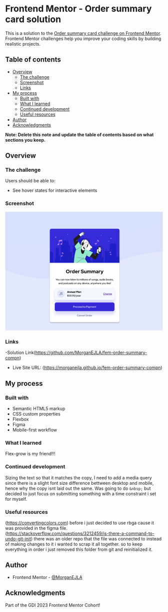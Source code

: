 # Frontend Mentor - Order summary card solution

This is a solution to the [Order summary card challenge on Frontend Mentor](https://www.frontendmentor.io/challenges/order-summary-component-QlPmajDUj). Frontend Mentor challenges help you improve your coding skills by building realistic projects. 

## Table of contents

- [Overview](#overview)
  - [The challenge](#the-challenge)
  - [Screenshot](#screenshot)
  - [Links](#links)
- [My process](#my-process)
  - [Built with](#built-with)
  - [What I learned](#what-i-learned)
  - [Continued development](#continued-development)
  - [Useful resources](#useful-resources)
- [Author](#author)
- [Acknowledgments](#acknowledgments)

**Note: Delete this note and update the table of contents based on what sections you keep.**

## Overview

### The challenge

Users should be able to:

- See hover states for interactive elements

### Screenshot

![](./fem-summary-cmp-screenshot.png)


### Links
-Solution Link(https://github.com/MorganEJLA/fem-order-summary-compn)
- Live Site URL: (https://morganejla.github.io/fem-order-summary-compn)

## My process

### Built with

- Semantic HTML5 markup
- CSS custom properties
- Flexbox
- Figma
- Mobile-first workflow



### What I learned

Flex-grow is my friend!!!

### Continued development

Sizing the text so that it matches the copy, I need to add a media query since there is a slight font size difference bettween desktop and mobile, hence why the copy isnt laid out the same. Was going to do ``&nbsp;`` but decided to just focus on submitting something with a time constraint i set for myself. 

### Useful resources

(https://convertingcolors.com)
before i just decided to use rbga cause it was provided in the figma file. 
(https://stackoverflow.com/questions/3212459/is-there-a-command-to-undo-git-init)
there was an older repo that the file was connected to instead of making changes to it i wanted to scrap it all together. so to keep everything in order i just removed this folder from git and reinitialized it. 

## Author


- Frontend Mentor - [@MorganEJLA](https://www.frontendmentor.io/profile/@MorganEJLA)



## Acknowledgments

Part of the GDI 2023 Frontend Mentor Cohort! 

